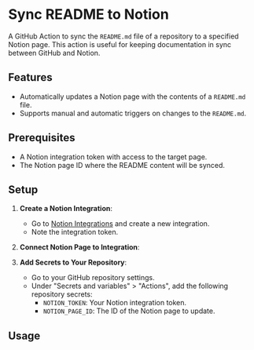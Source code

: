 # Sync README to Notion

A GitHub Action to sync the `README.md` file of a repository to a specified Notion page. This action is useful for keeping documentation in sync between GitHub and Notion.

## Features

- Automatically updates a Notion page with the contents of a `README.md` file.
- Supports manual and automatic triggers on changes to the `README.md`.

## Prerequisites

- A Notion integration token with access to the target page.
- The Notion page ID where the README content will be synced.

## Setup

1. **Create a Notion Integration**:
   - Go to [Notion Integrations](https://www.notion.so/my-integrations) and create a new integration.
   - Note the integration token.

2. **Connect Notion Page to Integration**:

3. **Add Secrets to Your Repository**:
   - Go to your GitHub repository settings.
   - Under "Secrets and variables" > "Actions", add the following repository secrets:
     - `NOTION_TOKEN`: Your Notion integration token.
     - `NOTION_PAGE_ID`: The ID of the Notion page to update.

## Usage